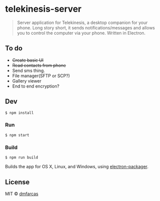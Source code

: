 # telekinesis-server

> Server application for Telekinesis, a desktop companion for your phone. Long story short, it sends notifications/messages and allows you to control the computer via your phone. Written in Electron.

## To do

* ~~Create basic UI~~
* ~~Read contacts from phone~~
* Send sms thing.
* File manager(SFTP or SCP?)
* Gallery viewer
* End to end encryption?


## Dev

```
$ npm install
```

### Run

```
$ npm start
```

### Build

```
$ npm run build
```

Builds the app for OS X, Linux, and Windows, using [electron-packager](https://github.com/maxogden/electron-packager).


## License

MIT © [dmfarcas](http://farcas.me)
